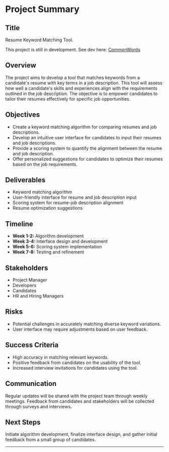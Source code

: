 # Project Summary

## Title
Resume Keyword Matching Tool. 

This project is still in development. See dev here: [CommonWords]([URL](https://dev3983.d5vvbtfjo0jaz.amplifyapp.com/))

## Overview
The project aims to develop a tool that matches keywords from a candidate's resume with key terms in a job description. This tool will assess how well a candidate's skills and experiences align with the requirements outlined in the job description. The objective is to empower candidates to tailor their resumes effectively for specific job opportunities.

## Objectives
- Create a keyword matching algorithm for comparing resumes and job descriptions.
- Develop an intuitive user interface for candidates to input their resumes and job descriptions.
- Provide a scoring system to quantify the alignment between the resume and job description.
- Offer personalized suggestions for candidates to optimize their resumes based on the job requirements.

## Deliverables
- Keyword matching algorithm
- User-friendly interface for resume and job description input
- Scoring system for resume-job description alignment
- Resume optimization suggestions

## Timeline
- **Week 1-2:** Algorithm development
- **Week 3-4:** Interface design and development
- **Week 5-6:** Scoring system implementation
- **Week 7-8:** Testing and refinement

## Stakeholders
- Project Manager
- Developers
- Candidates
- HR and Hiring Managers

## Risks
- Potential challenges in accurately matching diverse keyword variations.
- User interface may require adjustments based on user feedback.

## Success Criteria
- High accuracy in matching relevant keywords.
- Positive feedback from candidates on the usability of the tool.
- Increased interview invitations for candidates using the tool.

## Communication
Regular updates will be shared with the project team through weekly meetings. Feedback from candidates and stakeholders will be collected through surveys and interviews.

## Next Steps
Initiate algorithm development, finalize interface design, and gather initial feedback from a small group of candidates.

---
